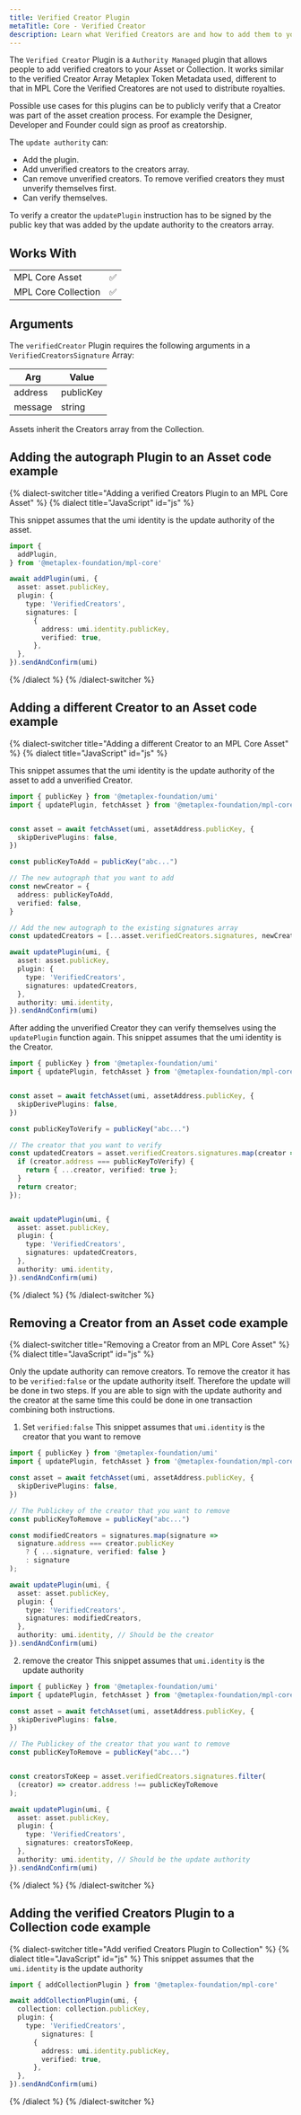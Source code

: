 ```yaml
---
title: Verified Creator Plugin
metaTitle: Core - Verified Creator
description: Learn what Verified Creators are and how to add them to your asset or collection
---
```


The `Verified Creator` Plugin is a `Authority Managed` plugin that allows people to add verified creators to your Asset or Collection. It works similar to the verified Creator Array Metaplex Token Metadata used, different to that in MPL Core the Verified Creatores are not used to distribute royalties.

Possible use cases for this plugins can be to publicly verify that a Creator was part of the asset creation process. For example the Designer, Developer and Founder could sign as proof as creatorship.

The `update authority` can: 
- Add the plugin.
- Add unverified creators to the creators array.
- Can remove unverified creators. To remove verified creators they must unverify themselves first.
- Can verify themselves.

To verify a creator the `updatePlugin` instruction has to be signed by the public key that was added by the update authority to the creators array. 

## Works With

|                     |     |
| ------------------- | --- |
| MPL Core Asset      | ✅  |
| MPL Core Collection | ✅  |

## Arguments

The `verifiedCreator` Plugin requires the following arguments in a `VerifiedCreatorsSignature` Array:

| Arg     | Value     |
| ------- | ------    |
| address | publicKey |
| message | string    |

Assets inherit the Creators array from the Collection.

## Adding the autograph Plugin to an Asset code example

{% dialect-switcher title="Adding a verified Creators Plugin to an MPL Core Asset" %}
{% dialect title="JavaScript" id="js" %}

This snippet assumes that the umi identity is the update authority of the asset.

```ts
import {
  addPlugin,
} from '@metaplex-foundation/mpl-core'

await addPlugin(umi, {
  asset: asset.publicKey,
  plugin: {
    type: 'VerifiedCreators',
    signatures: [
      {
        address: umi.identity.publicKey,
        verified: true,
      },
  },
}).sendAndConfirm(umi)
```

{% /dialect %}
{% /dialect-switcher %}

## Adding a different Creator to an Asset code example

{% dialect-switcher title="Adding a different Creator to an MPL Core Asset" %}
{% dialect title="JavaScript" id="js" %}

This snippet assumes that the umi identity is the update authority of the asset to add a unverified Creator.

```ts
import { publicKey } from '@metaplex-foundation/umi'
import { updatePlugin, fetchAsset } from '@metaplex-foundation/mpl-core'


const asset = await fetchAsset(umi, assetAddress.publicKey, {
  skipDerivePlugins: false,
})

const publicKeyToAdd = publicKey("abc...")

// The new autograph that you want to add
const newCreator = {
  address: publicKeyToAdd,
  verified: false,
}

// Add the new autograph to the existing signatures array
const updatedCreators = [...asset.verifiedCreators.signatures, newCreator]

await updatePlugin(umi, {
  asset: asset.publicKey,
  plugin: {
    type: 'VerifiedCreators',
    signatures: updatedCreators,
  },
  authority: umi.identity,
}).sendAndConfirm(umi)
```

After adding the unverified Creator they can verify themselves using the `updatePlugin` function again.
This snippet assumes that the umi identity is the Creator.

```ts
import { publicKey } from '@metaplex-foundation/umi'
import { updatePlugin, fetchAsset } from '@metaplex-foundation/mpl-core'


const asset = await fetchAsset(umi, assetAddress.publicKey, {
  skipDerivePlugins: false,
})

const publicKeyToVerify = publicKey("abc...")

// The creator that you want to verify
const updatedCreators = asset.verifiedCreators.signatures.map(creator => {
  if (creator.address === publicKeyToVerify) {
    return { ...creator, verified: true };
  }
  return creator;
});


await updatePlugin(umi, {
  asset: asset.publicKey,
  plugin: {
    type: 'VerifiedCreators',
    signatures: updatedCreators,
  },
  authority: umi.identity,
}).sendAndConfirm(umi)
```

{% /dialect %}
{% /dialect-switcher %}

## Removing a Creator from an Asset code example

{% dialect-switcher title="Removing a Creator from an MPL Core Asset" %}
{% dialect title="JavaScript" id="js" %}

Only the update authority can remove creators. To remove the creator it has to be `verified:false` or the update authority itself. Therefore the update will be done in two steps. If you are able to sign with the update authority and the creator at the same time this could be done in one transaction combining both instructions.

1. Set `verified:false`
This snippet assumes that `umi.identity` is the creator that you want to remove

```ts
import { publicKey } from '@metaplex-foundation/umi'
import { updatePlugin, fetchAsset } from '@metaplex-foundation/mpl-core'

const asset = await fetchAsset(umi, assetAddress.publicKey, {
  skipDerivePlugins: false,
})

// The Publickey of the creator that you want to remove 
const publicKeyToRemove = publicKey("abc...")

const modifiedCreators = signatures.map(signature => 
  signature.address === creator.publicKey 
    ? { ...signature, verified: false } 
    : signature
);

await updatePlugin(umi, {
  asset: asset.publicKey,
  plugin: {
    type: 'VerifiedCreators',
    signatures: modifiedCreators,
  },
  authority: umi.identity, // Should be the creator
}).sendAndConfirm(umi)
```

2. remove the creator
This snippet assumes that `umi.identity` is the update authority

```ts
import { publicKey } from '@metaplex-foundation/umi'
import { updatePlugin, fetchAsset } from '@metaplex-foundation/mpl-core'

const asset = await fetchAsset(umi, assetAddress.publicKey, {
  skipDerivePlugins: false,
})

// The Publickey of the creator that you want to remove 
const publicKeyToRemove = publicKey("abc...")


const creatorsToKeep = asset.verifiedCreators.signatures.filter(
  (creator) => creator.address !== publicKeyToRemove
);

await updatePlugin(umi, {
  asset: asset.publicKey,
  plugin: {
    type: 'VerifiedCreators',
    signatures: creatorsToKeep,
  },
  authority: umi.identity, // Should be the update authority
}).sendAndConfirm(umi)
```

{% /dialect %}
{% /dialect-switcher %}

## Adding the verified Creators Plugin to a Collection code example

{% dialect-switcher title="Add verified Creators Plugin to Collection" %}
{% dialect title="JavaScript" id="js" %}
This snippet assumes that the `umi.identity` is the update authority

```ts
import { addCollectionPlugin } from '@metaplex-foundation/mpl-core'

await addCollectionPlugin(umi, {
  collection: collection.publicKey,
  plugin: {
    type: 'VerifiedCreators',
        signatures: [
      {
        address: umi.identity.publicKey,
        verified: true,
      },
  },
}).sendAndConfirm(umi)
```

{% /dialect %}
{% /dialect-switcher %}

